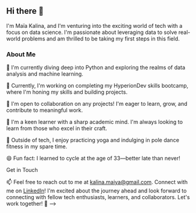 ## Hi there 👋

I'm Maïa Kalina, and I'm venturing into the exciting world of tech with a focus on data science. I'm passionate about leveraging data to solve real-world problems and am thrilled to be taking my first steps in this field.

### About Me

🌱 I'm currently diving deep into Python and exploring the realms of data analysis and machine learning.

🔭 Currently, I'm working on completing my HyperionDev skills bootcamp, where I'm honing my skills and building projects.

👯 I'm open to collaboration on any projects! I'm eager to learn, grow, and contribute to meaningful work.

🤔 I'm a keen learner with a sharp academic mind. I'm always looking to learn from those who excel in their craft.

💬 Outside of tech, I enjoy practicing yoga and indulging in pole dance fitness in my spare time.

😄 Fun fact: I learned to cycle at the age of 33—better late than never!

Get in Touch

📫 Feel free to reach out to me at kalina.maiya@gmail.com.
Connect with me on [LinkedIn]([url](https://www.linkedin.com/in/maïa-freja-kalina-192a8979/))!
I'm excited about the journey ahead and look forward to connecting with fellow tech enthusiasts, learners, and collaborators. Let's work together! 🚀
-->
